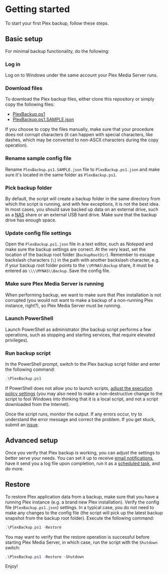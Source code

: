 # Getting started
To start your first Plex backup, follow these steps.

## Basic setup

For minimal backup functionality, do the following:

### Log in

Log on to Windows under the same account your Plex Media Server runs.

### Download files

To download the Plex backup files, either clone this repository or simply copy the following files:

- [PlexBackup.ps1](PlexBackup.ps1)
- [PlexBackup.ps1.SAMPLE.json](PlexBackup.ps1.SAMPLE.json)

If you choose to copy the files manually, make sure that your procedure does not corrupt characters (it can happen with special characters, like dashes, which may be converted to non-ASCII characters during the copy operation).

### Rename sample config file

Rename `PlexBackup.ps1.SAMPLE.json` file to `PlexBackup.ps1.json` and make sure it's located in the same folder as `PlexBackup.ps1`.

### Pick backup folder

By default, the script will create a backup folder in the same directory from which the script is running, and with few exceptions, it is not the best idea. In most cases, you should save backed up data on an external drive, such as a [NAS](https://en.wikipedia.org/wiki/Network-attached_storage) share or an external USB hard drive. Make sure that the backup drive has enough space.

### Update config file settings

Open the `PlexBackup.ps1.json` file in a text editor, such as _Notepad_ and make sure the backup settings are correct. At the very least, set the location of the backup root folder (`BackupRootDir`). Remember to escape backslash characters (`\`) in the path with another backslash character, e.g. if your backup root folder points to the `\\MYNAS\Backup` share, it must be entered as `\\\\MYNAS\\Backup`. Save the config file.

### Make sure Plex Media Server is running

When performing backup, we want to make sure that Plex installation is not corrupted (you would not want to make a backup of a non-running Plex instance, right?), so Plex Media Server must be running.

### Launch PowerShell

Launch PowerShell as administrator (the backup script performs a few operations, such as stopping and starting services, that require elevated privileges).

### Run backup script

In the PowerShell prompt, switch to the Plex backup script folder and enter the following command:

```PowerShell
.\PlexBackup.ps1
```

If PowerShell does not allow you to launch scripts, [adjust the execution policy settings](README.md#script-execution) (you may also need to make a non-destructive change to the script to fool Windows into thinking that it is a local script, and not a script downloaded from the Internet).

Once the script runs, monitor the output. If any errors occur, try to understand the error message and correct the problem. If you get stuck, submit an [issue](../../issues).

## Advanced setup

Once you verify that Plex backup is working, you can adjust the settings to better serve your needs. You can set it up to receive [email notifications](README.md#email-notification), have it send you a log file upon completion, run it as a [scheduled task](SCHEDULED%20PLEX%20BACKUP.md), and do more.

## Restore

To restore Plex application data from a backup, make sure that you have a running Plex instance (e.g. a brand new Plex installation). Verify the config file (`PlexBackup.ps1.json`) settings. In a typical case, you do not need to make any changes to the config file (the script will pick up the latest backup snapshot from the backup root folder). Execute the following command:

```PowerShell
.\PlexBackup.ps1 -Restore
```

You may want to verify that the restore operation is successful before starting Plex Media Server, in which case, run the script with the `Shutdown` switch:

```PowerShell
.\PlexBackup.ps1 -Restore -Shutdown
```

Enjoy!
